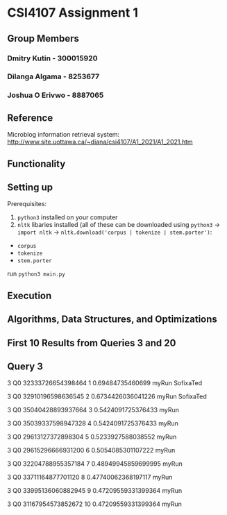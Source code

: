 # CSI4107 Assignment 1

## Group Members

### Dmitry Kutin - 300015920
### Dilanga Algama - 8253677
### Joshua O Erivwo - 8887065

## Reference

Microblog information retrieval system: http://www.site.uottawa.ca/~diana/csi4107/A1_2021/A1_2021.htm

## Functionality

## Setting up

Prerequisites: 
1. `python3` installed on your computer
2. `nltk` libaries installed (all of these can be downloaded using `python3` -> `import nltk` -> `nltk.download('corpus | tokenize | stem.porter')`: 
  * `corpus`
  * `tokenize`
  * `stem.porter`

run `python3 main.py`

## Execution

## Algorithms, Data Structures, and Optimizations 

## First 10 Results from Queries 3 and 20
## Query 3
 3         Q0  32333726654398464  1     0.69484735460699       myRun SofixaTed
 
 3         Q0  32910196598636545  2     0.6734426036041226     myRun SofixaTed
 
 3         Q0  35040428893937664  3     0.5424091725376433     myRun 
 
 3         Q0  35039337598947328  4     0.5424091725376433     myRun
 
 3         Q0  29613127372898304  5     0.5233927588038552     myRun 
 
 3         Q0  29615296666931200  6     0.5054085301107222     myRun 
 
 3         Q0  32204788955357184  7     0.48949945859699995    myRun 
 
 3         Q0  33711164877701120  8     0.47740062368197117    myRun 
 
 3         Q0  33995136060882945  9     0.47209559331399364    myRun 
 
 3         Q0  31167954573852672  10    0.47209559331399364    myRun 
 
